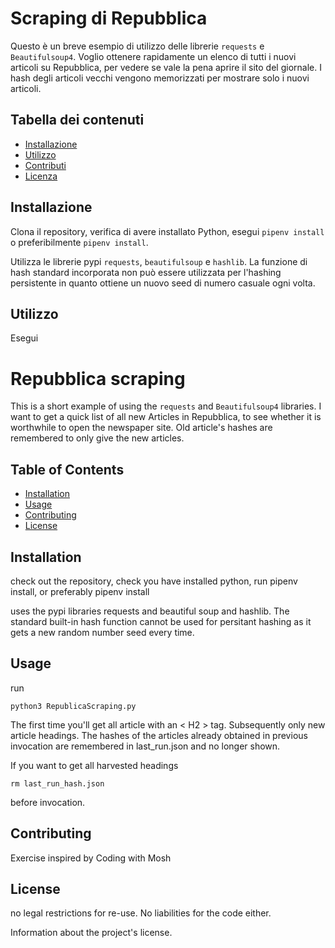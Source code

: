 
# Scraping di Repubblica

Questo è un breve esempio di utilizzo delle librerie `requests` e `Beautifulsoup4`. Voglio ottenere rapidamente un elenco di tutti i nuovi articoli su Repubblica, per vedere se vale la pena aprire il sito del giornale. I hash degli articoli vecchi vengono memorizzati per mostrare solo i nuovi articoli.

## Tabella dei contenuti

- [Installazione](#installazione)
- [Utilizzo](#utilizzo)
- [Contributi](#contributi)
- [Licenza](#licenza)

## Installazione

Clona il repository, verifica di avere installato Python, esegui `pipenv install` o preferibilmente `pipenv install`.

Utilizza le librerie pypi `requests`, `beautifulsoup` e `hashlib`. La funzione di hash standard incorporata non può essere utilizzata per l'hashing persistente in quanto ottiene un nuovo seed di numero casuale ogni volta.

## Utilizzo

Esegui

# Repubblica scraping

This is a short example of using the `requests` and `Beautifulsoup4` libraries. I want to get a quick list of all new Articles in Repubblica, to see whether it is worthwhile to open the newspaper site. Old article's hashes are remembered to only give the new articles.
## Table of Contents

- [Installation](#installation)
- [Usage](#usage)
- [Contributing](#contributing)
- [License](#license)

## Installation

check out the repository, check you have installed python, run pipenv install, or preferably pipenv install

uses the pypi libraries requests and beautiful soup and hashlib. The standard built-in hash function cannot be used for persitant 
hashing as it gets a new random number seed every time. 




## Usage
run

```python3 RepublicaScraping.py```

The first time you'll get all article with an < H2 > tag. Subsequently only new article headings. 
The hashes of the articles already obtained in previous invocation are remembered in last_run.json and no longer shown.

If you want to get all harvested headings 

```rm last_run_hash.json```

before invocation.

## Contributing

Exercise inspired by Coding with Mosh
## License
no legal restrictions for re-use. No liabilities for the code either.


Information about the project's license.
